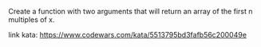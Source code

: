 Create a function with two arguments that will return an array of the first n multiples of x.

link kata: https://www.codewars.com/kata/5513795bd3fafb56c200049e
